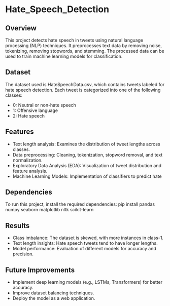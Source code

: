 # Hate_Speech_Detection

## Overview
This project detects hate speech in tweets using natural language processing (NLP) techniques. It preprocesses text data by removing noise, tokenizing, removing stopwords, and stemming. The processed data can be used to train machine learning models for classification.

## Dataset
The dataset used is HateSpeechData.csv, which contains tweets labeled for hate speech detection. Each tweet is categorized into one of the following classes:
* 0: Neutral or non-hate speech
* 1: Offensive language
* 2: Hate speech

## Features
* Text length analysis: Examines the distribution of tweet lengths across classes.
* Data preprocessing: Cleaning, tokenization, stopword removal, and text normalization.
* Exploratory Data Analysis (EDA): Visualization of tweet distribution and feature analysis.
* Machine Learning Models: Implementation of classifiers to predict hate

## Dependencies
To run this project, install the required dependencies:
pip install pandas numpy seaborn matplotlib nltk scikit-learn

## Results
* Class imbalance: The dataset is skewed, with more instances in class-1.
* Text length insights: Hate speech tweets tend to have longer lengths.
* Model performance: Evaluation of different models for accuracy and precision.

## Future Improvements
* Implement deep learning models (e.g., LSTMs, Transformers) for better accuracy.
* Improve dataset balancing techniques.
* Deploy the model as a web application.
